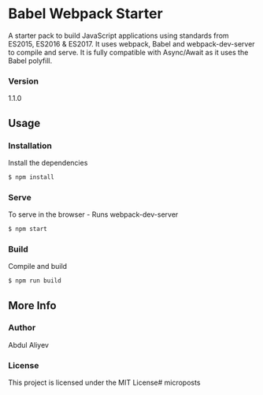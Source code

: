 # Babel Webpack Starter

A starter pack to build JavaScript applications using standards from ES2015, ES2016 & ES2017. It uses webpack, Babel and webpack-dev-server to compile and serve. It is fully compatible with Async/Await as it uses the Babel polyfill.

### Version
1.1.0

## Usage

### Installation

Install the dependencies

```sh
$ npm install
```

### Serve
To serve in the browser  - Runs webpack-dev-server

```sh
$ npm start
```

### Build
Compile and build

```sh
$ npm run build
```

## More Info

### Author

Abdul Aliyev

### License

This project is licensed under the MIT License# microposts
